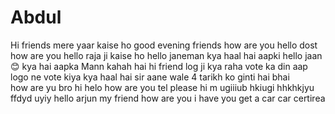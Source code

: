 # Abdul
Hi friends 
mere yaar kaise ho 
good evening friends how are you 
hello dost how are you 
hello raja ji kaise ho
hello janeman kya haal hai aapki
hello jaan 😊 kya hai aapka Mann 
kahah hai
hi friend log ji 
kya raha vote ka din  aap logo ne vote kiya 
kya haal hai sir 
aane wale 4 tarikh ko ginti hai bhai  
how are yu bro 
hi helo 
how are you tel please
hi m
ugiiiub hkiugi
hhkhkjyu ffdyd  uyiy
hello arjun  my friend 
how are you i have you get a car
car certirea 
